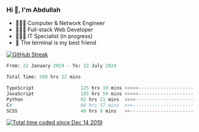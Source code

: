 <h3>Hi 👋, I'm Abdullah</h3>

- 👷🏼‍♂️ Computer & Network Engineer
- 👨🏻‍💻 Full-stack Web Developer
- 👨🏻‍💻 IT Specialist (in progress)
- 🖤 The terminal is my best friend

[![GitHub Streak](https://streak-stats.demolab.com?user=al3bad&theme=transparent&date_format=j%20M%5B%20Y%5D)](https://git.io/streak-stats)

<!--START_SECTION:waka-->

```python
From: 22 January 2024 - To: 22 July 2024

Total Time: 580 hrs 22 mins

TypeScript                 125 hrs 10 mins >>>>>--------------------   21.40 %
JavaScript                 105 hrs 59 mins >>>>>--------------------   18.12 %
Python                     92 hrs 21 mins  >>>>---------------------   15.79 %
C#                         66 hrs 57 mins  >>>----------------------   11.45 %
SCSS                       40 hrs 8 mins   >>-----------------------   06.86 %
```

<!--END_SECTION:waka-->

<p>
  <a href="https://wakatime.com/@ce2a2aac-0d6b-4d65-b864-8a4bcaf12967"><img src="https://wakatime.com/badge/user/ce2a2aac-0d6b-4d65-b864-8a4bcaf12967.svg" alt="Total time coded since Dec 14 2019" /></a>
</p>
